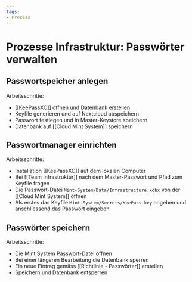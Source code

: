 ```yaml
---
tags:
- Prozess
---
```

# Prozesse Infrastruktur: Passwörter verwalten

## Passwortspeicher anlegen

Arbeitsschritte:
* [[KeePassXC]] öffnen und Datenbank erstellen
* Keyfile generieren und auf Nextcloud abspeichern
* Passwort festlegen und in Master-Keystore speichern
* Datenbank auf [[Cloud Mint System]] speichern

## Passwortmanager einrichten

Arbeitsschritte:
* Installation [[KeePassXC]] auf dem lokalen Computer
* Bei [[Team Infrastruktur]] nach dem Master-Passwort und Pfad zum Keyfile fragen
* Die Passwort-Datei `Mint-System/Data/Infrastructure.kdbx` von der [[Cloud Mint System]] öffnen
* Als erstes das Keyfile `Mint-System/Secrets/KeePass.key` angeben und anschliessend das Passwort eingeben

## Passwörter speichern

Arbeitsschritte:
* Die Mint System Passwort-Datei öffnen
* Bei einer längeren Bearbeitung die Datenbank sperren
* Ein neue Eintrag gemäss [[Richtlinie - Passwörter]] erstellen
* Speichern und Datenbank entsperren